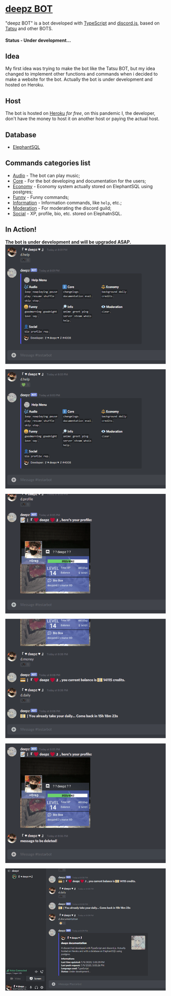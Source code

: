 # [deepz BOT](https://discord.com/oauth2/authorize?client_id=709564503053828137&scope=bot&permissions=334621766)
"deepz BOT" is a bot developed with [TypeScript](https://www.typescriptlang.org/) and [discord.js](https://www.discord.js.org/), based on [Tatsu](https://tatsu.gg/) and other BOTS.

#### Status - Under development...

## Idea
My first idea was trying to make the bot like the Tatsu BOT, but my idea changed to implement other functions and commands when i decided to make a website for the bot. Actually the bot is under development and hosted on Heroku.

## Host
The bot is hosted on [Heroku](https://www.heroku.com/) *for free*, on this pandemic I, the developer, don't have the money to host it on another host or paying the actual host.

## Database
- [ElephantSQL](https://www.elephantsql.com/)

## Commands categories list
- [Audio](src/commands/audio) - The bot can play music;
- [Core](src/commands/core) - For the bot developing and documentation for the users;
- [Economy](src/commands/economy) - Economy system actually stored on ElephantSQL using postgres;
- [Funny](src/commands/funny) - Funny commands;
- [Information](src/commands/info) - Information commands, like `help`, etc.;
- [Moderation](src/commands/moderation) - For moderating the discord guild;
- [Social](src/commands/social) - XP, profile, bio, etc. stored on ElephatnSQL.

## In Action!
**The bot is under development and will be upgraded ASAP.**
![](assets/help.gif)

![](assets/profile.gif)

![](assets/economy.gif)

![](assets/core.gif)

![](assets/moderation.gif)

![](assets/music.gif)